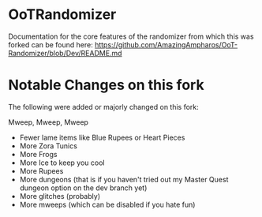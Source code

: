 # OoTRandomizer

Documentation for the core features of the randomizer from which this was forked can be found here: <https://github.com/AmazingAmpharos/OoT-Randomizer/blob/Dev/README.md>

# Notable Changes on this fork

The following were added or majorly changed on this fork:

Mweep, Mweep, Mweep

* Fewer lame items like Blue Rupees or Heart Pieces
* More Zora Tunics
* More Frogs
* More Ice to keep you cool
* More Rupees
* More dungeons (that is if you haven't tried out my Master Quest dungeon option on the dev branch yet)
* More glitches (probably)
* More mweeps (which can be disabled if you hate fun)
